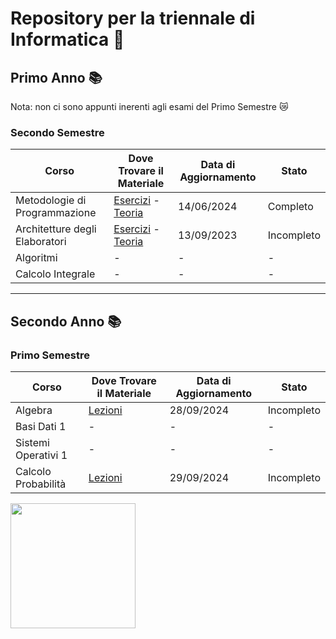 # Repository per la triennale di Informatica 🌸
## Primo Anno 📚
Nota: non ci sono appunti inerenti agli esami del Primo Semestre 😿
### Secondo Semestre
  | Corso                          | Dove Trovare il Materiale                                                                                   | Data di Aggiornamento      | Stato |
  |--------------------------------|------------------------------------------------------------------------------------------------------------|------------| ---------|
  | Metodologie di Programmazione  | [Esercizi](https://github.com/ajhxia/UNI/tree/main/Primo%20Anno/Metodologie%20di%20Programmazione/Esercizi) - [Teoria](https://github.com/ajhxia/UNI/tree/main/Primo%20Anno/Metodologie%20di%20Programmazione/Teoria)  | 14/06/2024 | Completo |
  | Architetture degli Elaboratori | [Esercizi](https://github.com/ajhxia/UNI/tree/main/Primo%20Anno/Architettura%20degli%20Elaboratori/Esercizi) - [Teoria](https://github.com/ajhxia/UNI/tree/main/Primo%20Anno/Architettura%20degli%20Elaboratori/Teoria)  | 13/09/2023 | Incompleto |
  | Algoritmi                      | -                                                                                                          | -          | -       |
  | Calcolo Integrale              | -                                                                                                          | -          | -       |
---
## Secondo Anno 📚
### Primo Semestre
  | Corso                          | Dove Trovare il Materiale                                                                                   | Data di Aggiornamento      | Stato |
  |---------------------|------------------------------------------------------------------------------------------------------------|------------| ---------|
  | Algebra             | [Lezioni](https://github.com/ajhxia/UNI/tree/main/Secondo%20Anno/Algebra) | 28/09/2024 | Incompleto |
  | Basi Dati 1         | -        | -          | -       |
  | Sistemi Operativi 1 | -        | -          | -       |
  | Calcolo Probabilità | [Lezioni](https://github.com/ajhxia/UNI/tree/main/Secondo%20Anno/Calcolo%20delle%20Probabilit%C3%A0) | 29/09/2024 | Incompleto |
  
<img src="https://i.pinimg.com/originals/38/83/8d/38838d2369fe10f9e3f03e92bde4883c.gif" width="200px">
